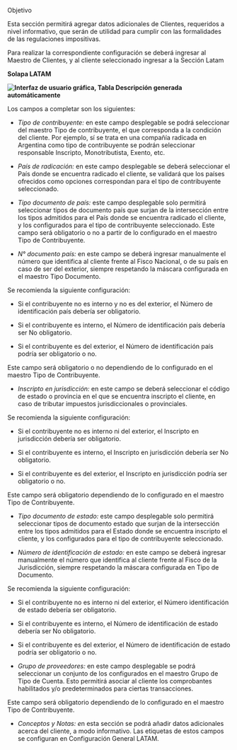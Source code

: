Objetivo

Esta sección permitirá agregar datos adicionales de Clientes, requeridos a nivel
informativo, que serán de utilidad para cumplir con las formalidades de las
regulaciones impositivas.

Para realizar la correspondiente configuración se deberá ingresar al Maestro de
Clientes, y al cliente seleccionado ingresar a la Sección Latam

**Solapa LATAM**

**![Interfaz de usuario gráfica, Tabla Descripción generada
automáticamente](img/Proveedores/0445d59f772c8e68e16e7642347b62c7.png)**

Los campos a completar son los siguientes:

-   *Tipo de contribuyente:* en este campo desplegable se podrá seleccionar del
    maestro Tipo de contribuyente, el que corresponda a la condición del
    cliente. Por ejemplo, sí se trata en una compañía radicada en Argentina como
    tipo de contribuyente se podrán seleccionar responsable Inscripto,
    Monotributista, Exento, etc.

-   *País de radicación:* en este campo desplegable se deberá seleccionar el
    País donde se encuentra radicado el cliente, se validará que los países
    ofrecidos como opciones correspondan para el tipo de contribuyente
    seleccionado.

-   *Tipo documento de país:* este campo desplegable solo permitirá seleccionar
    tipos de documento país que surjan de la intersección entre los tipos
    admitidos para el País donde se encuentra radicado el cliente, y los
    configurados para el tipo de contribuyente seleccionado. Este campo será
    obligatorio o no a partir de lo configurado en el maestro Tipo de
    Contribuyente.

-   *N° documento país:* en este campo se deberá ingresar manualmente el número
    que identifica al cliente frente al Fisco Nacional, o de su país en caso de
    ser del exterior, siempre respetando la máscara configurada en el maestro
    Tipo Documento.

Se recomienda la siguiente configuración:

-   Si el contribuyente no es interno y no es del exterior, el Número de
    identificación país debería ser obligatorio.

-   Si el contribuyente es interno, el Número de identificación país debería ser
    No obligatorio.

-   Si el contribuyente es del exterior, el Número de identificación país podría
    ser obligatorio o no.

Este campo será obligatorio o no dependiendo de lo configurado en el maestro
Tipo de Contribuyente.

-   *Inscripto en jurisdicción:* en este campo se deberá seleccionar el código
    de estado o provincia en el que se encuentra inscripto el cliente, en caso
    de tributar impuestos jurisdiccionales o provinciales.

Se recomienda la siguiente configuración:

-   Si el contribuyente no es interno ni del exterior, el Inscripto en
    jurisdicción debería ser obligatorio.

-   Si el contribuyente es interno, el Inscripto en jurisdicción debería ser No
    obligatorio.

-   Si el contribuyente es del exterior, el Inscripto en jurisdicción podría ser
    obligatorio o no.

Este campo será obligatorio dependiendo de lo configurado en el maestro Tipo de
Contribuyente.

-   *Tipo documento de estado:* este campo desplegable solo permitirá
    seleccionar tipos de documento estado que surjan de la intersección entre
    los tipos admitidos para el Estado donde se encuentra inscripto el cliente,
    y los configurados para el tipo de contribuyente seleccionado.

-   *Número de identificación de estado:* en este campo se deberá ingresar
    manualmente el número que identifica al cliente frente al Fisco de la
    Jurisdicción, siempre respetando la máscara configurada en Tipo de
    Documento.

Se recomienda la siguiente configuración:

-   Si el contribuyente no es interno ni del exterior, el Número identificación
    de estado debería ser obligatorio.

-   Si el contribuyente es interno, el Número de identificación de estado
    debería ser No obligatorio.

-   Si el contribuyente es del exterior, el Número de identificación de estado
    podría ser obligatorio o no.

-   *Grupo de proveedores:* en este campo desplegable se podrá seleccionar un
    conjunto de los configurados en el maestro Grupo de Tipo de Cuenta. Esto
    permitirá asociar al cliente los comprobantes habilitados y/o
    predeterminados para ciertas transacciones.

Este campo será obligatorio dependiendo de lo configurado en el maestro Tipo de
Contribuyente.

-   *Conceptos y Notas: e*n esta sección se podrá añadir datos adicionales
    acerca del cliente, a modo informativo. Las etiquetas de estos campos se
    configuran en Configuración General LATAM.
